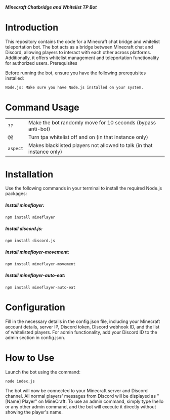 ##### Minecraft Chatbridge and Whitelist TP Bot

# Introduction

This repository contains the code for a Minecraft chat bridge and whitelist teleportation bot. The bot acts as a bridge between Minecraft chat and Discord, allowing players to interact with each other across platforms. Additionally, it offers whitelist management and teleportation functionality for authorized users.
Prerequisites

Before running the bot, ensure you have the following prerequisites installed:

`Node.js: Make sure you have Node.js installed on your system.`

# Command Usage

|||
| ------------- | --------------- |
| `??` | Make the bot randomly move for 10 seconds (bypass anti-bot)    |
| `@@`   | Turn tpa whitelist off and on (in that instance only) |
| `aspect`     | Makes blacklisted players not allowed to talk (in that instance only)    |

# Installation

Use the following commands in your terminal to install the required Node.js packages:

##### Install mineflayer:
    
```npm install mineflayer```

##### Install discord.js:
 
```npm install discord.js```

##### Install mineflayer-movement:

``` npm install mineflayer-movement ```

##### Install mineflayer-auto-eat:

``` npm install mineflayer-auto-eat ```

# Configuration

Fill in the necessary details in the config.json file, including your Minecraft account details, server IP, Discord token, Discord webhook ID, and the list of whitelisted players.
For admin functionality, add your Discord ID to the admin section in config.json.

# How to Use

Launch the bot using the command:

```
node index.js
```
 
The bot will now be connected to your Minecraft server and Discord channel.
All normal players' messages from Discord will be displayed as "[Name] Player" on MineCraft.
To use an admin command, simply type !hello or any other admin command, and the bot will execute it directly without showing the player's name.
